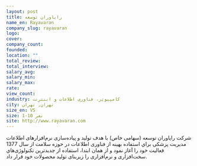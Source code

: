 ```yaml
---
layout: post
title: رایاوران توسعه
name_en: Rayavaran
company_slug: rayavaran
logo: 
cover: 
company_count:
founded:
location: ""
total_review: 
total_interview: 
salary_avg: 
salary_min: 
salary_max: 
rate: 
view_count: 
industry: کامپیوتر، فناوری اطلاعات و اینترنت
city: تهران, تهران
size_en: VS
size: 1-10 نفر
site: http://www.rayavaran.com
---
```


شرکت راياوران توسعه (سهامی خاص) با هدف توليد و پياده‌سازی نرم‌افزارهای اطلاعات مديريت پزشكی براي استفاده بهينه از فناوری اطلاعات در حوزه سلامت از سال 1377 فعالیت خود را آغاز نمود و از همان ابتدا، استفاده از جديدترين تكنولوژی‌هاي سخت‌افزاری و نرم‌افزاری را زيربنای توليد محصولات خود قرار داد.
